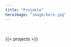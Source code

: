 ```yaml
---
title: "Projekte"
heroimage: "image/hero.jpg"
---
```

<br>


{{< projects >}}

<style>
  .content {
    width: 100%;
    text-align: center;
}

.shadow {
  box-shadow: 8px 5px 20px #1114;
}

.lg-sub-html {
  display: none !important;
}

@media screen and (max-width: 960px) {
    .page {
    width: 100%;
    max-width: 100% !important;
    padding-right: 20px !important;
    }
}

hr {
  margin-top: 35px !important;
}

</style>
 